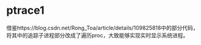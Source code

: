 # ptrace1
借鉴https://blog.csdn.net/Rong_Toa/article/details/109825818中的部分代码，将其中的追踪子进程部分改成了遍历proc，大致能够实现实时显示系统进程。
